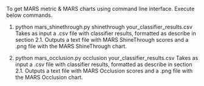 To get MARS metric & MARS charts using command line interface. Execute below commands.

1. python mars_shinethrough.py shinethrough your_classifier_results.csv
Takes as input a .csv file with classifier results, formatted as describe in section 2.1. Outputs a text file with MARS ShineThrough scores and a .png file with the MARS ShineThrough chart.


2. python mars_occlusion.py occlusion your_classifier_results.csv 
Takes as input a .csv file with classifier results, formatted as describe in section 2.1. Outputs a text file with MARS Occlusion scores and a .png file with the MARS Occlusion chart.
